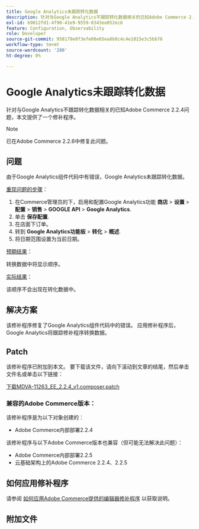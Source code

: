 ```yaml
---
title: Google Analytics未跟踪转化数据
description: 针对与Google Analytics不跟踪转化数据相关的已知Adobe Commerce 2.2.4问题，本文提供了一个修补程序。
exl-id: b9012fd1-4f90-41e9-9559-0343ee052ec6
feature: Configuration, Observability
role: Developer
source-git-commit: 958179e0f3efe08e65ea8b0c4c4e1015e3c5bb76
workflow-type: tm+mt
source-wordcount: '280'
ht-degree: 0%

---
```


# Google Analytics未跟踪转化数据

针对与Google Analytics不跟踪转化数据相关的已知Adobe Commerce 2.2.4问题，本文提供了一个修补程序。

>[!NOTE]
>
>已在Adobe Commerce 2.2.6中修复此问题。

## 问题

由于Google Analytics组件代码中有错误，Google Analytics未跟踪转化数据。

<u>重现问题的步骤</u>：

1. 在Commerce管理员的下，启用和配置Google Analytics功能 **商店** > **设置** > **配置** > **销售** > **GOOGLE API** > **Google Analytics**.
1. 单击 **保存配置**.
1. 在店面下订单。
1. 转到 **Google Analytics功能板** > **转化** > **概述**.
1. 将日期范围设置为当前日期。

<u>预期结果</u>：

转换数据中将显示顺序。

<u>实际结果</u>：

该顺序不会出现在转化数据中。

## 解决方案

该修补程序修复了Google Analytics组件代码中的错误。 应用修补程序后，Google Analytics将跟踪修补程序转换数据。

## Patch

该修补程序已附加到本文。 要下载该文件，请向下滚动到文章的结尾，然后单击文件名或单击以下链接：

[下载MDVA-11263\_EE\_2.2.4\_v1.composer.patch](assets/MDVA-11263_EE_2.2.4_v1.composer.patch.zip)

### 兼容的Adobe Commerce版本：

该修补程序是为以下对象创建的：

* Adobe Commerce内部部署2.2.4

该修补程序与以下Adobe Commerce版本也兼容（但可能无法解决此问题）：

* Adobe Commerce内部部署2.2.5
* 云基础架构上的Adobe Commerce 2.2.4、2.2.5

## 如何应用修补程序

请参阅 [如何应用Adobe Commerce提供的编辑器修补程序](/help/how-to/general/how-to-apply-a-composer-patch-provided-by-magento.md) 以获取说明。

## 附加文件
